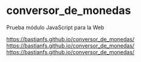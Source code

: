 # conversor_de_monedas
Prueba módulo JavaScript para la Web

https://bastianfs.github.io/conversor_de_monedas/
https://bastianfs.github.io/conversor_de_monedas/
https://bastianfs.github.io/conversor_de_monedas/
